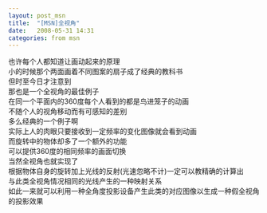 ```yaml
---
layout: post_msn
title:  "[MSN]全视角"
date:   2008-05-31 14:31
categories: from msn
---
```

也许每个人都知道让画动起来的原理  
小的时候那个两面画着不同图案的扇子成了经典的教科书  
但时至今日才注意到  
那也是一个全视角的最佳例子  
在同一个平面内的360度每个人看到的都是鸟进笼子的动画  
不随个人的视角移动而有可感知的差别  
多么经典的一个例子啊  
实际上人的肉眼只要接收到一定频率的变化图像就会看到动画  
而旋转中的物体却多了一个额外的功能  
可以提供360度的相同频率的画面切换  
当然全视角也就实现了  
根据物体自身的旋转加上光线的反射(光速忽略不计)一定可以教精确的计算出  
与此类全视角情况相同的光线产生的一种映射关系  
如此一来就可以利用一种全角度投影设备产生此类的对应图像以生成一种假全视角的投影效果  
